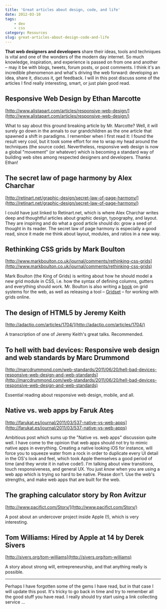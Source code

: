```yaml
---
title: 'Great articles about design, code, and life'
date: 2012-03-10
tags:
    - dev
    - css
category: Resources
slug: great-articles-about-design-code-and-life
---
```


**That web designers and developers** share their ideas, tools and techniques is vital and one of
the wonders of the modern day internet. So much knowledge, inspiration, and experience is passed on
from one and another – may it be with blogs, tweets, forum posts, or post comments. I think it's an
incredible phenomenon and what's driving the web forward: developing an idea, share it, discuss it,
get feedback. I will in this post discuss some of the articles I find really interesting, smart, or
just plain good read.

## Responsive Web Design by Ethan Marcotte

[http://www.alistapart.com/articles/responsive-web-design/](http://www.alistapart.com/articles/responsive-web-design/)

What to say about this ground breaking article by Mr. Marcotte? Well, it will surely go down in the
annals to our grandchildren as the one article that spawned a shift in paradigms. I remember when I
first read it: I found the result very cool, but it took some effort for me to wrap my head around
the techniques (the source code). Nevertheless, responsive web design is now a global "movement" (or
whatever) which is becoming a standard way of building web sites among respected designers and
developers. Thanks Ethan!

## The secret law of page harmony by Alex Charchar

[http://retinart.net/graphic-design/secret-law-of-page-harmony/](http://retinart.net/graphic-design/secret-law-of-page-harmony/)

I could have just linked to Retinart.net, which is where Alex Charchar writes deep and thoughtful
articles about graphic design, typography, and layout. They are inspiring and do what a good article
should do: grow a seed of thought in its reader. The secret law of page harmony is especially a good
read, since it made me think about layout, modules, and ratios in a new way.

## Rethinking CSS grids by Mark Boulton

[http://www.markboulton.co.uk/journal/comments/rethinking-css-grids](http://www.markboulton.co.uk/journal/comments/rethinking-css-grids)

Mark Boulton (the King of Grids) is writing about how he should model a new grid module in CSS, i.e.
how the syntax of defining columns, gutters and everything should work. Mr. Boulton is also writing
a [book](http://www.fivesimplesteps.com/) on grid systems for the web, as well as releasing a tool –
[Gridset](http://johanbrook.com/design/css/gridset/ "Gridset – create advanced grid systems on the web")
– for working with grids online.

## The design of HTML5 by Jeremy Keith

[http://adactio.com/articles/1704/](http://adactio.com/articles/1704/)

A transcription of one of Jeremy Keith's great talks. Recommended.

## To hell with bad devices: Responsive web design and web standards by Marc Drummond

[http://marcdrummond.com/web-standards/2011/06/20/hell-bad-devices-responsive-web-design-and-web-standards](http://marcdrummond.com/web-standards/2011/06/20/hell-bad-devices-responsive-web-design-and-web-standards)

Essential reading about responsive web design, mobile, and all.

## Native vs. web apps by Faruk Ateş

[http://farukat.es/journal/2011/03/537-native-vs-web-apps](http://farukat.es/journal/2011/03/537-native-vs-web-apps)

Ambitious post which sums up the "Native vs. web apps" discussion quite well. I have come to the
opinion that web apps should not try to mimic native apps in everything. Creating a native looking
iOS for instance, will force you to squeeze water from a rock in order to duplicate every UI detail
in the OS's look and feel, which took Apple themselves a good period of time (and they wrote it in
native code!). I'm talking about view transitions, touch responsiveness, and general UX. You just
_know_ when you are using a web app which is trying so hard to be native. Please don't. Use the
web's strengths, and make web apps that are built for the web.

## The graphing calculator story by Ron Avitzur

[http://www.pacifict.com/Story/](http://www.pacifict.com/Story/)

A post about an undercover project inside Apple (!), which is very interesting.

## Tom Williams: Hired by Apple at 14 by Derek Sivers

[http://sivers.org/tom-williams](http://sivers.org/tom-williams)

A story about strong will, entrepreneurship, and that anything really is possible.

---

Perhaps I have forgotten some of the gems I have read, but in that case I will update this post.
It's tricky to go back in time and try to remember all the good stuff you have read. I really should
try start using a link collecting service ...

